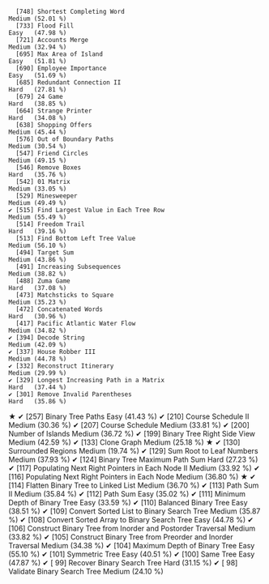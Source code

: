       [748] Shortest Completing Word                                     Medium (52.01 %)
      [733] Flood Fill                                                   Easy   (47.98 %)
      [721] Accounts Merge                                               Medium (32.94 %)
      [695] Max Area of Island                                           Easy   (51.81 %)
      [690] Employee Importance                                          Easy   (51.69 %)
      [685] Redundant Connection II                                      Hard   (27.81 %)
      [679] 24 Game                                                      Hard   (38.85 %)
      [664] Strange Printer                                              Hard   (34.08 %)
      [638] Shopping Offers                                              Medium (45.44 %)
      [576] Out of Boundary Paths                                        Medium (30.54 %)
      [547] Friend Circles                                               Medium (49.15 %)
      [546] Remove Boxes                                                 Hard   (35.76 %)
      [542] 01 Matrix                                                    Medium (33.05 %)
      [529] Minesweeper                                                  Medium (49.49 %)
    ✔ [515] Find Largest Value in Each Tree Row                          Medium (55.49 %)
      [514] Freedom Trail                                                Hard   (39.16 %)
      [513] Find Bottom Left Tree Value                                  Medium (56.10 %)
      [494] Target Sum                                                   Medium (43.86 %)
      [491] Increasing Subsequences                                      Medium (38.82 %)
      [488] Zuma Game                                                    Hard   (37.08 %)
      [473] Matchsticks to Square                                        Medium (35.23 %)
      [472] Concatenated Words                                           Hard   (30.96 %)
      [417] Pacific Atlantic Water Flow                                  Medium (34.82 %)
    ✔ [394] Decode String                                                Medium (42.09 %)
    ✔ [337] House Robber III                                             Medium (44.78 %)
    ✔ [332] Reconstruct Itinerary                                        Medium (29.99 %)
    ✔ [329] Longest Increasing Path in a Matrix                          Hard   (37.44 %)
    ✔ [301] Remove Invalid Parentheses                                   Hard   (35.86 %)
★   ✔ [257] Binary Tree Paths                                            Easy   (41.43 %)
    ✔ [210] Course Schedule II                                           Medium (30.36 %)
    ✔ [207] Course Schedule                                              Medium (33.81 %)
    ✔ [200] Number of Islands                                            Medium (36.72 %)
    ✔ [199] Binary Tree Right Side View                                  Medium (42.59 %)
    ✔ [133] Clone Graph                                                  Medium (25.18 %)
★   ✔ [130] Surrounded Regions                                           Medium (19.74 %)
    ✔ [129] Sum Root to Leaf Numbers                                     Medium (37.93 %)
    ✔ [124] Binary Tree Maximum Path Sum                                 Hard   (27.23 %)
    ✔ [117] Populating Next Right Pointers in Each Node II               Medium (33.92 %)
    ✔ [116] Populating Next Right Pointers in Each Node                  Medium (36.80 %)
★   ✔ [114] Flatten Binary Tree to Linked List                           Medium (36.70 %)
    ✔ [113] Path Sum II                                                  Medium (35.84 %)
    ✔ [112] Path Sum                                                     Easy   (35.02 %)
    ✔ [111] Minimum Depth of Binary Tree                                 Easy   (33.59 %)
    ✔ [110] Balanced Binary Tree                                         Easy   (38.51 %)
    ✔ [109] Convert Sorted List to Binary Search Tree                    Medium (35.87 %)
    ✔ [108] Convert Sorted Array to Binary Search Tree                   Easy   (44.78 %)
    ✔ [106] Construct Binary Tree from Inorder and Postorder Traversal   Medium (33.82 %)
    ✔ [105] Construct Binary Tree from Preorder and Inorder Traversal    Medium (34.38 %)
    ✔ [104] Maximum Depth of Binary Tree                                 Easy   (55.10 %)
    ✔ [101] Symmetric Tree                                               Easy   (40.51 %)
    ✔ [100] Same Tree                                                    Easy   (47.87 %)
    ✔ [ 99] Recover Binary Search Tree                                   Hard   (31.15 %)
    ✔ [ 98] Validate Binary Search Tree                                  Medium (24.10 %)
